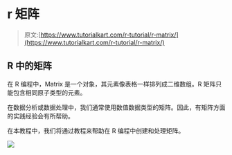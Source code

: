 # r 矩阵

> 原文:[https://www.tutorialkart.com/r-tutorial/r-matrix/](https://www.tutorialkart.com/r-tutorial/r-matrix/)

## R 中的矩阵

在 R 编程中，Matrix 是一个对象，其元素像表格一样排列成二维数组。R 矩阵只能包含相同原子类型的元素。

在数据分析或数据处理中，我们通常使用数值数据类型的矩阵。因此，有矩阵方面的实践经验会有所帮助。

在本教程中，我们将通过教程来帮助在 R 编程中创建和处理矩阵。

[![](../Images/925da31b32d6bc3827932f6c8afb11bb.png)](https://www.tutorialkart.com/)